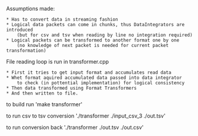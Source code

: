 Assumptions made:

    * Has to convert data in streaming fashion
    * Logical data packets can come in chunks, thus DataIntegrators are introduced
        (but for csv and tsv when reading by line no integration required)
    * Logical packets can be transformed to another format one by one
        (no knowledge of next packet is needed for current packet transformation)

File reading loop is run in transformer.cpp

    * First it tries to get input format and accumulates read data
    * Whet format aquired accumulated data passed into data integrator
        to check (in pottential implementation) for logical consistency
    * Then data transformed using Format Transformers
    * And then written to file.


to build run 'make transformer'

to run csv to tsv conversion './transformer ./input_csv_3 ./out.tsv' 

to run conversion back       './transformer ./out.tsv ./out.csv'
